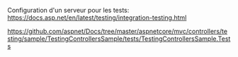 ﻿
Configuration d'un serveur pour les tests: https://docs.asp.net/en/latest/testing/integration-testing.html

https://github.com/aspnet/Docs/tree/master/aspnetcore/mvc/controllers/testing/sample/TestingControllersSample/tests/TestingControllersSample.Tests
